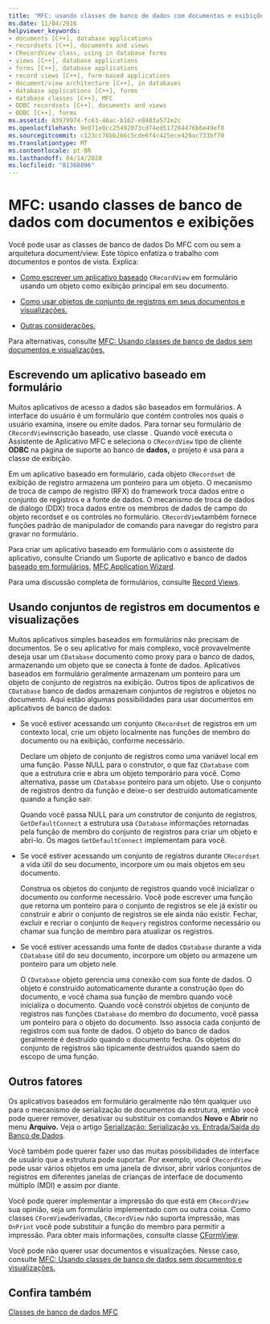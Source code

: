 ```yaml
---
title: 'MFC: usando classes de banco de dados com documentos e exibições'
ms.date: 11/04/2016
helpviewer_keywords:
- documents [C++], database applications
- recordsets [C++], documents and views
- CRecordView class, using in database forms
- views [C++], database applications
- forms [C++], database applications
- record views [C++], form-based applications
- document/view architecture [C++], in databases
- database applications [C++], forms
- database classes [C++], MFC
- ODBC recordsets [C++], documents and views
- ODBC [C++], forms
ms.assetid: 83979974-fc63-46ac-b162-e8403a572e2c
ms.openlocfilehash: 9e071e0cc25492073cd74ed517284476b6e49ef8
ms.sourcegitcommit: c123cc76bb2b6c5cde6f4c425ece420ac733bf70
ms.translationtype: MT
ms.contentlocale: pt-BR
ms.lasthandoff: 04/14/2020
ms.locfileid: "81368896"
---
```

# <a name="mfc-using-database-classes-with-documents-and-views"></a>MFC: usando classes de banco de dados com documentos e exibições

Você pode usar as classes de banco de dados Do MFC com ou sem a arquitetura document/view. Este tópico enfatiza o trabalho com documentos e pontos de vista. Explica:

- [Como escrever um aplicativo baseado](#_core_writing_a_form.2d.based_application) `CRecordView` em formulário usando um objeto como exibição principal em seu documento.

- [Como usar objetos de conjunto de registros em seus documentos e visualizações.](#_core_using_recordsets_in_documents_and_views)

- [Outras considerações.](#_core_other_factors)

Para alternativas, consulte [MFC: Usando classes de banco de dados sem documentos e visualizações.](../data/mfc-using-database-classes-without-documents-and-views.md)

## <a name="writing-a-form-based-application"></a><a name="_core_writing_a_form.2d.based_application"></a>Escrevendo um aplicativo baseado em formulário

Muitos aplicativos de acesso a dados são baseados em formulários. A interface do usuário é um formulário que contém controles nos quais o usuário examina, insere ou emite dados. Para tornar seu formulário de `CRecordView`inscrição baseado, use classe . Quando você executa o Assistente de Aplicativo MFC e seleciona o `CRecordView` tipo de cliente **ODBC** na página de suporte ao banco de **dados,** o projeto é usa para a classe de exibição.

Em um aplicativo baseado em formulário, cada objeto `CRecordset` de exibição de registro armazena um ponteiro para um objeto. O mecanismo de troca de campo de registro (RFX) do framework troca dados entre o conjunto de registros e a fonte de dados. O mecanismo de troca de dados de diálogo (DDX) troca dados entre os membros de dados de campo do objeto recordset e os controles no formulário. `CRecordView`também fornece funções padrão de manipulador de comando para navegar do registro para gravar no formulário.

Para criar um aplicativo baseado em formulário com o assistente do aplicativo, consulte Criando um Suporte de aplicativo e banco de dados [baseado em formulários,](../mfc/reference/creating-a-forms-based-mfc-application.md) [MFC Application Wizard](../mfc/reference/database-support-mfc-application-wizard.md).

Para uma discussão completa de formulários, consulte [Record Views](../data/record-views-mfc-data-access.md).

## <a name="using-recordsets-in-documents-and-views"></a><a name="_core_using_recordsets_in_documents_and_views"></a>Usando conjuntos de registros em documentos e visualizações

Muitos aplicativos simples baseados em formulários não precisam de documentos. Se o seu aplicativo for mais complexo, você provavelmente deseja usar um `CDatabase` documento como proxy para o banco de dados, armazenando um objeto que se conecta à fonte de dados. Aplicativos baseados em formulário geralmente armazenam um ponteiro para um objeto de conjunto de registros na exibição. Outros tipos de aplicativos de `CDatabase` banco de dados armazenam conjuntos de registros e objetos no documento. Aqui estão algumas possibilidades para usar documentos em aplicativos de banco de dados:

- Se você estiver acessando um conjunto `CRecordset` de registros em um contexto local, crie um objeto localmente nas funções de membro do documento ou na exibição, conforme necessário.

   Declare um objeto de conjunto de registros como uma variável local em uma função. Passe NULL para o construtor, o que faz `CDatabase` com que a estrutura crie e abra um objeto temporário para você. Como alternativa, passe um `CDatabase` ponteiro para um objeto. Use o conjunto de registros dentro da função e deixe-o ser destruído automaticamente quando a função sair.

   Quando você passa NULL para um construtor de conjunto de registros, `GetDefaultConnect` a estrutura usa `CDatabase` informações retornadas pela função de membro do conjunto de registros para criar um objeto e abri-lo. Os magos `GetDefaultConnect` implementam para você.

- Se você estiver acessando um conjunto de registros durante `CRecordset` a vida útil do seu documento, incorpore um ou mais objetos em seu documento.

   Construa os objetos do conjunto de registros quando você inicializar o documento ou conforme necessário. Você pode escrever uma função que retorna um ponteiro para o conjunto de registros se ele já existir ou construir e abrir o conjunto de registros se ele ainda não existir. Fechar, excluir e recriar o conjunto de `Requery` registros conforme necessário ou chamar sua função de membro para atualizar os registros.

- Se você estiver acessando uma fonte de dados `CDatabase` durante a vida `CDatabase` útil do seu documento, incorpore um objeto ou armazene um ponteiro para um objeto nele.

   O `CDatabase` objeto gerencia uma conexão com sua fonte de dados. O objeto é construído automaticamente durante a construção `Open` do documento, e você chama sua função de membro quando você inicializa o documento. Quando você constrói objetos de conjunto de registros nas funções `CDatabase` do membro do documento, você passa um ponteiro para o objeto do documento. Isso associa cada conjunto de registros com sua fonte de dados. O objeto do banco de dados geralmente é destruído quando o documento fecha. Os objetos do conjunto de registros são tipicamente destruídos quando saem do escopo de uma função.

## <a name="other-factors"></a><a name="_core_other_factors"></a>Outros fatores

Os aplicativos baseados em formulário geralmente não têm qualquer uso para o mecanismo de serialização de documentos da estrutura, então você pode querer remover, desativar ou substituir os comandos **Novo** e **Abrir** no menu **Arquivo.** Veja o artigo [Serialização: Serialização vs. Entrada/Saída do Banco de Dados](../mfc/serialization-serialization-vs-database-input-output.md).

Você também pode querer fazer uso das muitas possibilidades de interface de usuário que a estrutura pode suportar. Por exemplo, você `CRecordView` pode usar vários objetos em uma janela de divisor, abrir vários conjuntos de registros em diferentes janelas de crianças de interface de documento múltiplo (MDI) e assim por diante.

Você pode querer implementar a impressão do que está em `CRecordView` sua opinião, seja um formulário implementado com ou outra coisa. Como classes `CFormView`derivadas, `CRecordView` não suporta impressão, mas `OnPrint` você pode substituir a função do membro para permitir a impressão. Para obter mais informações, consulte classe [CFormView](../mfc/reference/cformview-class.md).

Você pode não querer usar documentos e visualizações. Nesse caso, consulte [MFC: Usando classes de banco de dados sem documentos e visualizações.](../data/mfc-using-database-classes-without-documents-and-views.md)

## <a name="see-also"></a>Confira também

[Classes de banco de dados MFC](../data/mfc-database-classes-odbc-and-dao.md)
